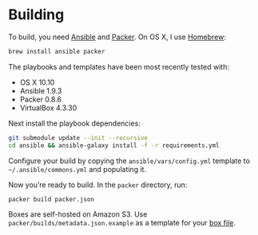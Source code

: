 # Building

To build, you need [Ansible][ansible] and [Packer][packer]. On OS X, I use 
[Homebrew][brew]:

```sh
brew install ansible packer
```

The playbooks and templates have been most recently tested with:

* OS X 10.10
* Ansible 1.9.3
* Packer 0.8.6
* VirtualBox 4.3.30

Next install the playbook dependencies:

```sh
git submodule update --init --recursive
cd ansible && ansible-galaxy install -f -r requirements.yml
```

Configure your build by copying the `ansible/vars/config.yml` 
template to `~/.ansible/commons.yml` and populating it.

Now you’re ready to build. In the `packer` directory, run:

```sh
packer build packer.json
```

Boxes are self-hosted on Amazon S3. Use `packer/builds/metadata.json.example` 
as a template for your [box file][vagrant-box].

[ansible]: http://www.ansible.com
[packer]: http://packer.io
[brew]: http://brew.sh
[vagrant-box]: http://docs.vagrantup.com/v2/boxes/format.html
